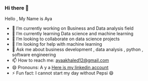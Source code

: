 ### Hi there 👋
Hello , My Name is Aya
- 🔭 I’m currently working on Business and Data analysis field
- 🌱 I’m currently learning Data science and machine learning 
- 👯 I’m looking to collaborate on data science projects 
- 🤔 I’m looking for help with machine learning 
- 💬 Ask me about business development , data analysis , python , software engineering 
- 📫 How to reach me: ayaakhaled12@gmail.com
- 😄 Pronouns: A y a [Here is my linkedin account](https://www.linkedin.com/in/aya-khaled-b3b186147/)
- ⚡ Fun fact: I cannot start my day without Pepsi 😄


<!--
**Ayaakhaled/Ayaakhaled** is a ✨ _special_ ✨ repository because its `README.md` (this file) appears on your GitHub profile.
